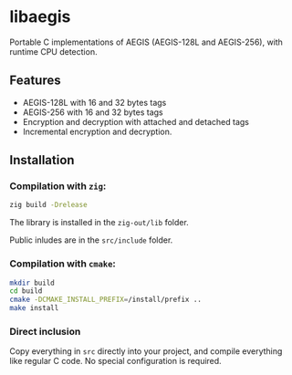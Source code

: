# libaegis

Portable C implementations of AEGIS (AEGIS-128L and AEGIS-256), with runtime CPU detection.

## Features

- AEGIS-128L with 16 and 32 bytes tags
- AEGIS-256 with 16 and 32 bytes tags
- Encryption and decryption with attached and detached tags
- Incremental encryption and decryption.

## Installation

### Compilation with `zig`:

```sh
zig build -Drelease
```

The library is installed in the `zig-out/lib` folder.

Public inludes are in the `src/include` folder.

### Compilation with `cmake`:

```sh
mkdir build
cd build
cmake -DCMAKE_INSTALL_PREFIX=/install/prefix ..
make install
```

### Direct inclusion

Copy everything in `src` directly into your project, and compile everything like regular C code. No special configuration is required.

